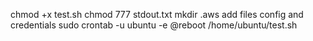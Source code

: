 chmod +x test.sh
chmod 777 stdout.txt
mkdir .aws
add files config and credentials
sudo crontab -u ubuntu -e
@reboot /home/ubuntu/test.sh
